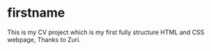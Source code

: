 
# firstname

This is my CV project which is my first fully structure HTML and CSS webpage, Thanks to Zuri.
